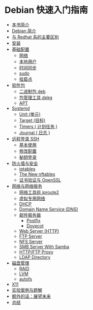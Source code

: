 # Debian 快速入门指南

* [本书简介](README.md)
* [Debian 简介](intro.md)
* [与 Redhat 系的主要区别](diff-with-redhat.md)
* [安装](install.md)
* [基础配置](config.md)
  * [网络](ch5/network.md)
  * [本地用户](ch5/user.md)
  * [时间同步](ch5/ntp.md)
  * [sudo](ch5/sudo.md)
  * [挂载点](ch5/mount.md)
* [软件包](package.md)
  * [二进制包 deb](ch6/deb.md)
  * [包管理工具 dpkg](ch6/dpkg.md)
  * [APT](ch6/apt.md)
* [Systemd](systemd.md)
  * [Unit (单元) ](ch7/unit.md)
  * [Target (目标) ](ch7/target.md)
  * [Timers ( 计划任务 )](ch7/timers.md)
  * [Journal ( 日志 )](ch7/journal.md)
* [远程登录 SSH](ssh.md)
  * [基本使用](ch8/basics.md)
  * [修改配置](ch8/config.md)
  * [秘钥登录](ch8/ssh-keygen.md)
* [防火墙与安全]()
  * [iptables](ch9/iptables.md)
  * [The New nftables]()
  * [证书验证与 OpenSSL](ch9/ssl.md)
* [网络与网络服务]()
  * [网络工具组 iproute2](ch10/iproute2.md)
  * [虚拟专用网络](ch10/vpn.md)
  * [DHCP](ch10/dhcp.md)
  * [Domain Name Service (DNS)](ch10/dns.md)
  * [邮件服务器](ch10/mail.md)
    * [Postfix](ch10/postfix.md)
    * [Dovecot]()
  * [Web Server (HTTP)]()
  * [FTP Server]()
  * [NFS Server]()
  * [SMB Server With Samba]()
  * [HTTP/FTP Proxy]()
  * [LDAP Directory](ch10/ldap.md)
* [磁盘管理]()
  * [RAID]()
  * [LVM]()
  * [autofs]()
* [X11]()
* [实验案例与题解]()
* [额外的话：展望未来]()
* [总结]()

